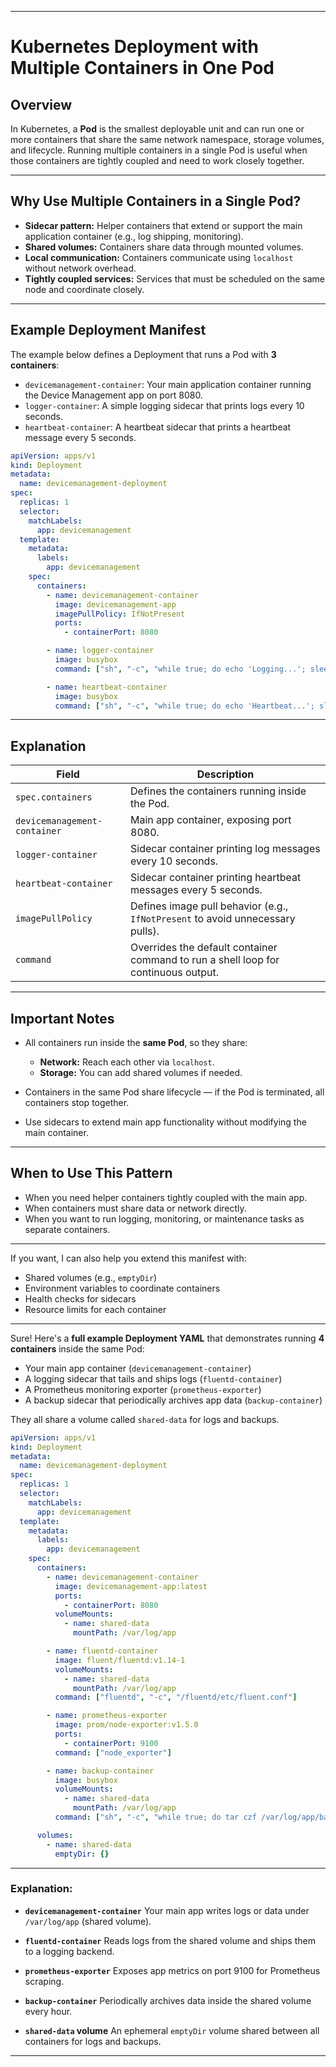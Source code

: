 
---

# Kubernetes Deployment with Multiple Containers in One Pod

## Overview

In Kubernetes, a **Pod** is the smallest deployable unit and can run one or more containers that share the same network namespace, storage volumes, and lifecycle. Running multiple containers in a single Pod is useful when those containers are tightly coupled and need to work closely together.

---

## Why Use Multiple Containers in a Single Pod?

* **Sidecar pattern:** Helper containers that extend or support the main application container (e.g., log shipping, monitoring).
* **Shared volumes:** Containers share data through mounted volumes.
* **Local communication:** Containers communicate using `localhost` without network overhead.
* **Tightly coupled services:** Services that must be scheduled on the same node and coordinate closely.

---

## Example Deployment Manifest

The example below defines a Deployment that runs a Pod with **3 containers**:

* `devicemanagement-container`: Your main application container running the Device Management app on port 8080.
* `logger-container`: A simple logging sidecar that prints logs every 10 seconds.
* `heartbeat-container`: A heartbeat sidecar that prints a heartbeat message every 5 seconds.

```yaml
apiVersion: apps/v1
kind: Deployment
metadata:
  name: devicemanagement-deployment
spec:
  replicas: 1
  selector:
    matchLabels:
      app: devicemanagement
  template:
    metadata:
      labels:
        app: devicemanagement
    spec:
      containers:
        - name: devicemanagement-container
          image: devicemanagement-app
          imagePullPolicy: IfNotPresent
          ports:
            - containerPort: 8080

        - name: logger-container
          image: busybox
          command: ["sh", "-c", "while true; do echo 'Logging...'; sleep 10; done"]

        - name: heartbeat-container
          image: busybox
          command: ["sh", "-c", "while true; do echo 'Heartbeat...'; sleep 5; done"]
```

---

## Explanation

| Field                        | Description                                                                        |
| ---------------------------- | ---------------------------------------------------------------------------------- |
| `spec.containers`            | Defines the containers running inside the Pod.                                     |
| `devicemanagement-container` | Main app container, exposing port 8080.                                            |
| `logger-container`           | Sidecar container printing log messages every 10 seconds.                          |
| `heartbeat-container`        | Sidecar container printing heartbeat messages every 5 seconds.                     |
| `imagePullPolicy`            | Defines image pull behavior (e.g., `IfNotPresent` to avoid unnecessary pulls).     |
| `command`                    | Overrides the default container command to run a shell loop for continuous output. |

---

## Important Notes

* All containers run inside the **same Pod**, so they share:

  * **Network:** Reach each other via `localhost`.
  * **Storage:** You can add shared volumes if needed.
* Containers in the same Pod share lifecycle — if the Pod is terminated, all containers stop together.
* Use sidecars to extend main app functionality without modifying the main container.

---

## When to Use This Pattern

* When you need helper containers tightly coupled with the main app.
* When containers must share data or network directly.
* When you want to run logging, monitoring, or maintenance tasks as separate containers.

---

If you want, I can also help you extend this manifest with:

* Shared volumes (e.g., `emptyDir`)
* Environment variables to coordinate containers
* Health checks for sidecars
* Resource limits for each container

---

Sure! Here's a **full example Deployment YAML** that demonstrates running **4 containers** inside the same Pod:

* Your main app container (`devicemanagement-container`)
* A logging sidecar that tails and ships logs (`fluentd-container`)
* A Prometheus monitoring exporter (`prometheus-exporter`)
* A backup sidecar that periodically archives app data (`backup-container`)

They all share a volume called `shared-data` for logs and backups.

```yaml
apiVersion: apps/v1
kind: Deployment
metadata:
  name: devicemanagement-deployment
spec:
  replicas: 1
  selector:
    matchLabels:
      app: devicemanagement
  template:
    metadata:
      labels:
        app: devicemanagement
    spec:
      containers:
        - name: devicemanagement-container
          image: devicemanagement-app:latest
          ports:
            - containerPort: 8080
          volumeMounts:
            - name: shared-data
              mountPath: /var/log/app

        - name: fluentd-container
          image: fluent/fluentd:v1.14-1
          volumeMounts:
            - name: shared-data
              mountPath: /var/log/app
          command: ["fluentd", "-c", "/fluentd/etc/fluent.conf"]

        - name: prometheus-exporter
          image: prom/node-exporter:v1.5.0
          ports:
            - containerPort: 9100
          command: ["node_exporter"]

        - name: backup-container
          image: busybox
          volumeMounts:
            - name: shared-data
              mountPath: /var/log/app
          command: ["sh", "-c", "while true; do tar czf /var/log/app/backup-$(date +%F-%T).tgz /var/log/app; sleep 3600; done"]

      volumes:
        - name: shared-data
          emptyDir: {}
```

---

### Explanation:

* **`devicemanagement-container`**
  Your main app writes logs or data under `/var/log/app` (shared volume).

* **`fluentd-container`**
  Reads logs from the shared volume and ships them to a logging backend.

* **`prometheus-exporter`**
  Exposes app metrics on port 9100 for Prometheus scraping.

* **`backup-container`**
  Periodically archives data inside the shared volume every hour.

* **`shared-data` volume**
  An ephemeral `emptyDir` volume shared between all containers for logs and backups.

---



